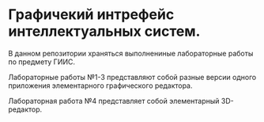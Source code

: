 # Графичекий интрефейс интеллектуальных систем.

В данном репозитории храняться выполнениные лабораторные работы по предмету ГИИС.

Лабораторные работы №1-3 представляют собой разные версии одного приложения элементарного графического редактора.

Лабораторная работа №4 представляет собой элементарный 3D-редактор.
